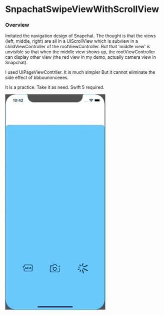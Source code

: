 # SnpachatSwipeViewWithScrollView

### Overview

Imitated the navigation design of Snapchat. The thought is that the views (left, middle, right) are all in a UIScrollView which is subview in a childViewController of the rootViewController. But that 'middle view' is unvisible so that when the middle view shows up, the rootViewController can display other view (the red view in my demo, actually camera view in Snapchat).

I used UIPageViewContrller. It is much simpler But it cannot eliminate the side effect of bbbounnnceees.

It is a practice. Take it as need. Swift 5 required.

![](snapchatLikeSwipe.gif)